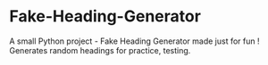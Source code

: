 # Fake-Heading-Generator
A small Python project - Fake Heading Generator made just for fun ! Generates random headings for practice, testing.
